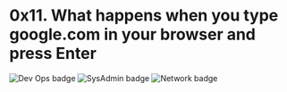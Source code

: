 # 0x11. What happens when you type google.com in your browser and press Enter

![Dev Ops badge](https://img.shields.io/badge/Devops-CC5500)
![SysAdmin badge](https://img.shields.io/badge/SysAdmin-CC5500)
![Network badge](https://img.shields.io/badge/Netwok-CC5500)
